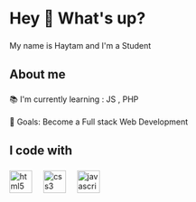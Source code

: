 <h1 align="left">Hey 👋 What's up?</h1>

###

<p align="left">My name is Haytam and I'm a Student</p>

###

<h2 align="left">About me</h2>

###

<p align="left">📚 I'm currently learning  : JS , PHP<br><br>🎯 Goals: Become a Full stack Web Development</p>

###

<h2 align="left">I code with</h2>

###

<div align="left">
  <img src="https://cdn.jsdelivr.net/gh/devicons/devicon/icons/html5/html5-original.svg" height="40" alt="html5 logo"  />
  <img width="12" />
  <img src="https://cdn.jsdelivr.net/gh/devicons/devicon/icons/css3/css3-original.svg" height="40" alt="css3 logo"  />
  <img width="12" />
  <img src="https://cdn.jsdelivr.net/gh/devicons/devicon/icons/javascript/javascript-original.svg" height="40" alt="javascript logo"  />
</div>

###
